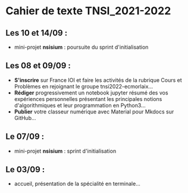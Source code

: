 # Cahier de texte TNSI_2021-2022


## Les 10 et 14/09 :
- mini-projet **nsisium** : poursuite du sprint d'initialisation

## Les 08 et 09/09 :
- **S'inscrire** sur ​France IOI​ et faire les​​ activités de la rubrique Cours et Problèmes en rejoignant le groupe tnsi2022​-ecmorlaix...
- **Rédiger** progressivement un notebook jupyter résumé des vos expériences personnelles présentant les principales notions d'algorithmiques et leur programmation en Python3...
- **Publier** votre classeur numérique avec Material pour Mkdocs sur GitHub...

## Le 07/09 :
- mini-projet **nsisium** : sprint d'initialisation

## Le 03/09 :
- accueil, présentation de la spécialité en terminale...



